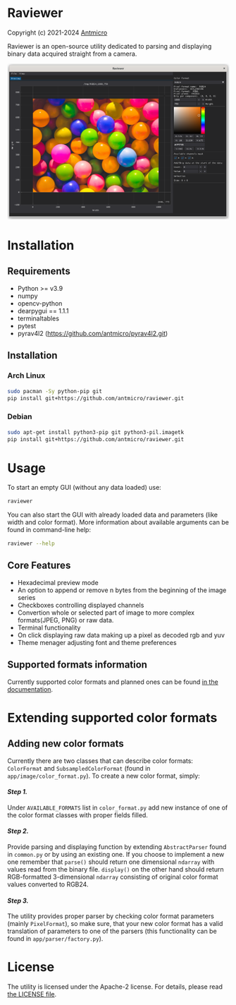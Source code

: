 # Raviewer

Copyright (c) 2021-2024 [Antmicro](https://www.antmicro.com)

Raviewer is an open-source utility dedicated to parsing and displaying binary data acquired straight from a camera.

![Main window](resources/thumbnail/raviewer.png)

# Installation

## Requirements

* Python >= v3.9
* numpy
* opencv-python
* dearpygui == 1.1.1
* terminaltables
* pytest
* pyrav4l2 (https://github.com/antmicro/pyrav4l2.git)

## Installation

### Arch Linux

```bash
sudo pacman -Sy python-pip git
pip install git+https://github.com/antmicro/raviewer.git
```

### Debian

```bash
sudo apt-get install python3-pip git python3-pil.imagetk
pip install git+https://github.com/antmicro/raviewer.git
```

# Usage

To start an empty GUI (without any data loaded) use:

```bash
raviewer
```

You can also start the GUI with already loaded data and parameters (like width and color format). More information about available arguments can be found in command-line help:

```bash
raviewer --help
```

## Core Features

* Hexadecimal preview mode
* An option to append or remove n bytes from the beginning of the image series
* Checkboxes controlling displayed channels
* Convertion whole or selected part of image to more complex formats(JPEG, PNG) or raw data.
* Terminal functionality
* On click displaying raw data making up a pixel as decoded rgb and yuv
* Theme menager adjusting font and theme preferences

## Supported formats information

Currently supported color formats and planned ones can be found [in the documentation](docs/SUPPORTED_FORMATS.md).

# Extending supported color formats

## Adding new color formats

Currently there are two classes that can describe color formats: `ColorFormat` and `SubsampledColorFormat` (found in `app/image/color_format.py`).
To create a new color format, simply:
#### *Step 1.*
Under `AVAILABLE_FORMATS` list in `color_format.py` add new instance of one of the color format classes with proper fields filled.
#### *Step 2.*
Provide parsing and displaying function by extending `AbstractParser` found in `common.py` or by using an existing one.
    If you choose to implement a new one remember that `parse()` should return one dimensional `ndarray` with values read from the binary file. `display()` on the other hand should return RGB-formatted 3-dimensional `ndarray` consisting of original color format values converted to RGB24.
#### *Step 3.*
The utility provides proper parser by checking color format parameters (mainly `PixelFormat`), so make sure, that your new color format has a valid translation of parameters to one of the parsers (this functionality can be found in `app/parser/factory.py`).

# License

The utility is licensed under the Apache-2 license. For details, please read [the LICENSE file](LICENSE).
